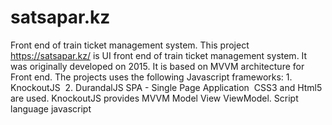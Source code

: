 # satsapar.kz
Front end of train ticket management system.
This project https://satsapar.kz/ is UI front end of train ticket management system. It was originally developed on 2015. It is based on MVVM architecture for Front end. The projects uses the following Javascript frameworks:
	1. KnockoutJS 
	2. DurandalJS SPA - Single Page Application 
CSS3 and Html5 are used. KnockoutJS provides MVVM Model View ViewModel. Script language javascript
